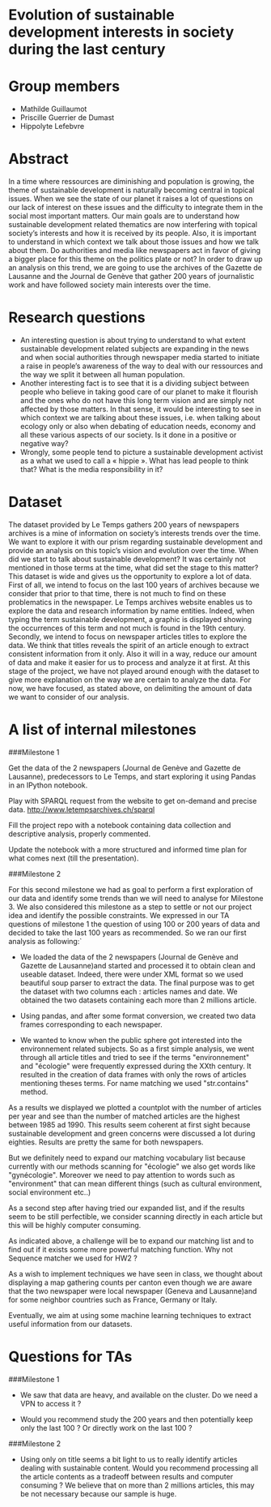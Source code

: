 # Evolution of sustainable development interests in society during the last century

# Group members

- Mathilde Guillaumot
- Priscille Guerrier de Dumast
- Hippolyte Lefebvre

# Abstract
In a time where ressources are diminishing and population is growing, the theme of sustainable development is naturally becoming central in topical issues. When we see the state of our planet it raises a lot of questions on our lack of interest on these issues and the difficulty to integrate them in the social most important matters. Our main goals are to understand how sustainable development related thematics are now interfering with topical society’s interests and how it is received by its people. Also, it is important to understand in which context we talk about those issues and how we talk about them. Do authorities and media like newspapers act in favor of giving a bigger place for this theme on the politics plate or not? In order to draw up an analysis on this trend, we are going to use the archives of the Gazette de Lausanne and the Journal de Genève that gather 200 years of journalistic work and have followed society main interests over the time.

# Research questions
- An interesting question is about trying to understand to what extent sustainable development related subjects are expanding in the news and when social authorities through newspaper media started to initiate a raise in people’s awareness of the way to deal with our ressources and the way we split it between all human population. - Another interesting fact is to see that it is a dividing subject between people who believe in taking good care of our planet to make it flourish and the ones who do not have this long term vision and are simply not affected by those matters. In that sense, it would be interesting to see in which context we are talking about these issues, i.e. when talking about ecology only or also when debating of education needs, economy and all these various aspects of our society. Is it done in a positive or negative way?- Wrongly, some people tend to picture a sustainable development activist as a what we used to call a « hippie ». What has lead people to think that? What is the media responsibility in it?

# Dataset
The dataset provided by Le Temps gathers 200 years of newspapers archives is a mine of information on society’s interests trends over the time. We want to explore it with our prism regarding sustainable development and provide an analysis on this topic’s vision and evolution over the time. When did we start to talk about sustainable development? It was certainly not mentioned in those terms at the time, what did set the stage to this matter? This dataset is wide and gives us the opportunity to explore a lot of data. First of all, we intend to focus on the last 100 years of archives because we consider that prior to that time, there is not much to find on these problematics in the newspaper. Le Temps archives website enables us to explore the data and research information by name entities. Indeed, when typing the term sustainable development, a graphic is displayed showing the occurrences of this term and not much is found in the 19th century. Secondly, we intend to focus on newspaper articles titles to explore the data. We think that titles reveals the spirit of an article enough to extract consistent information from it only. Also it will in a way, reduce our amount of data and make it easier for us to process and analyze it at first. 
At this stage of the project, we have not played around enough with the dataset to give more explanation on the way we are certain to analyze the data. For now, we have focused, as stated above, on delimiting the amount of data we want to consider of our analysis.




# A list of internal milestones 


###Milestone 1

Get the data of the 2 newspapers (Journal de Genève and Gazette de Lausanne), predecessors to Le Temps, and start exploring it using Pandas in an IPython notebook.

Play with SPARQL request from the website to get on-demand and precise data.
http://www.letempsarchives.ch/sparql

Fill the project repo with a notebook containing data collection and descriptive analysis, properly commented.

Update the notebook with a more structured and informed time plan for what comes next (till the presentation).



###Milestone 2

For this second milestone we had as goal to perform a first exploration of our data and identify some trends than we will need to analyse for Milestone 3. We also considered this milestone as a step to settle or not our project idea and identify the possible constraints. We expressed in our TA questions of milestone 1 the question of using 100 or 200 years of data and decided to take the last 100 years as recommended. So we ran our first analysis as following:`

- We loaded  the data of the 2 newspapers (Journal de Genève and Gazette de Lausanne)and started and processed it to obtain clean and useable dataset. Indeed, there were under XML format so we used beautiful soup parser to extract the data. The final purpose was to get the dataset with two columns each : articles names and date. We obtained the two datasets containing each more than 2 millions article.

- Using pandas, and after some format conversion, we created two data frames corresponding to each newspaper.

- We wanted to know when the public sphere got interested into the environnement related subjects. So as a first simple analysis, we went through all article titles and tried to see if the terms "environnement" and "écologie" were frequently expressed during the XXth century. It resulted in the creation of data frames with only the rows of articles mentioning theses terms. For name matching we used "str.contains" method.

As a results we displayed we plotted a countplot with the number of articles per year and see than the number of matched articles are the highest between 1985 ad 1990. This results seem coherent at first sight because sustainable development and green concerns were discussed a lot during eighties. Results are pretty the same for both newspapers.

But we definitely need to expand our matching vocabulary list because currently with our methods scanning for "écologie" we also get words like "gynécologie". Moreover we need to pay attention to words such as "environment" that can mean different things (such as cultural environment, social environment etc..)

As a second step after having tried our expanded list, and if the results seem to be still perfectible, we consider scanning directly in each article but this will be highly computer consuming.

As indicated above, a challenge will be to expand our matching list and to find out if it exists some more powerful matching function. Why not Sequence matcher we used for HW2 ?

As a wish to implement techniques we have seen in class, we thought about displaying a map gathering counts per canton even though we are aware that the two newspaper were local newspaper (Geneva and Lausanne)and for some neighbor countries such as France, Germany or Italy.

Eventually, we aim at using some machine learning techniques to extract useful information from our datasets.



# Questions for TAs


###Milestone 1
- We saw that data are heavy, and available on the cluster. Do we need a VPN to access it ? 

- Would you recommend study the 200 years and then potentially keep only the last 100 ? Or directly work on the last 100 ?

###Milestone 2

- Using only on title seems a bit light to us to really identify articles dealing with sustainable content. Would you recommend processing all the article contents as a tradeoff between results and computer consuming ? We believe that on more than 2 millions articles, this may be not necessary because our sample is huge.

